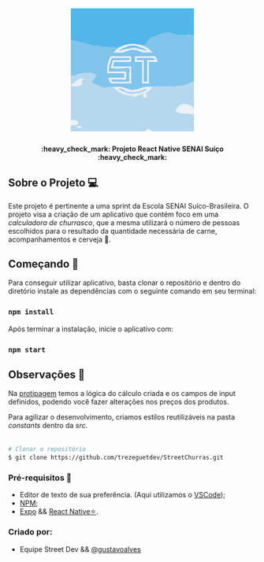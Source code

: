 <h1 align="center">
    <img alt="GamaAcademy" title="#StreeT Dev" src="./src/icons/streeticon.svg" width="250px" />
</h1>

<h4 align="center"> 
	:heavy_check_mark: Projeto React Native SENAI Suíço :heavy_check_mark:
</h4>


## Sobre o Projeto 💻

Este projeto é pertinente a uma sprint da Escola SENAI Suíco-Brasileira. O projeto visa a criação de um aplicativo que contém foco em uma *calculadora de churrasco*, que a mesma utilizará o número de pessoas escolhidos para o resultado da quantidade necessária de carne, acompanhamentos e cerveja 🍺.

## Começando 🏁

Para conseguir utilizar aplicativo, basta clonar o repositório e dentro do diretório instale as dependências com o seguinte comando em seu terminal:

### `npm install`

Após terminar a instalação, inicie o aplicativo com:

### `npm start`

## Observações 📌

Na [protipagem](https://www.figma.com/file/HMnsPsgZYC8ioiHXFI8HXE/Untitled?node-id=0%3A1) temos a lógica do cálculo criada e os campos de input definidos, podendo você fazer alterações nos preços dos produtos.


Para agilizar o desenvolvimento, criamos estilos reutilizáveis na pasta *constants* dentro da *src*.




```bash

# Clonar o repositório
$ git clone https://github.com/trezeguetdev/StreetChurras.git
```

### Pré-requisitos :large_orange_diamond:

- Editor de texto de sua preferência. (Aqui utilizamos o [VSCode](https://code.visualstudio.com));
- [NPM](https://www.npmjs.com/);
- [Expo](https://docs.expo.dev/get-started/installation/) && [React Native⚛️](https://reactnative.dev/).

### Criado por:

- Equipe Street Dev && [@gustavoalves](http://gustavoalves.ml)

